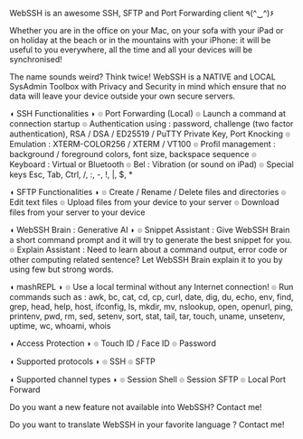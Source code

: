 WebSSH is an awesome SSH, SFTP and Port Forwarding client ٩(^‿^)۶

Whether you are in the office on your Mac, on your sofa with your iPad or on holiday at the beach or in the mountains with your iPhone: it will be useful to you everywhere, all the time and all your devices will be synchronised!

The name sounds weird? Think twice! WebSSH is a NATIVE and LOCAL SysAdmin Toolbox with Privacy and Security in mind which ensure that no data will leave your device outside your own secure servers.

◖ SSH Functionalities ◗
๏ Port Forwarding (Local)
๏ Launch a command at connection startup
๏ Authentication using : password, challenge (two factor authentication), RSA / DSA / ED25519 / PuTTY Private Key, Port Knocking
๏ Emulation : XTERM-COLOR256 / XTERM / VT100
๏ Profil management : background / foreground colors, font size, backspace sequence
๏ Keyboard : Virtual or Bluetooth
๏ Bel : Vibration (or sound on iPad)
๏ Special keys Esc, Tab, Ctrl, /, :, -, !, |, $, *

◖ SFTP Functionalities ◗
๏ Create / Rename / Delete files and directories
๏ Edit text files
๏ Upload files from your device to your server
๏ Download files from your server to your device

◖ WebSSH Brain : Generative AI ◗
๏ Snippet Assistant : Give WebSSH Brain a short command prompt and it will try to generate the best snippet for you.
๏ Explain Assistant : Need to learn about a command output, error code or other computing related sentence? Let WebSSH Brain explain it to you by using few but strong words.

◖ mashREPL ◗
๏ Use a local terminal without any Internet connection!
๏ Run commands such as : awk, bc, cat, cd, cp, curl, date, dig, du, echo, env, find, grep, head, help, host, ifconfig, ls, mkdir, mv, nslookup, open, openurl, ping, printenv, pwd, rm, sed, setenv, sort, stat, tail, tar, touch, uname, unsetenv, uptime, wc, whoami, whois

◖ Access Protection ◗
๏ Touch ID / Face ID
๏ Password

◖ Supported protocols ◗
๏ SSH
๏ SFTP

◖ Supported channel types ◗
๏ Session Shell
๏ Session SFTP
๏ Local Port Forward

Do you want a new feature not available into WebSSH? Contact me!

Do you want to translate WebSSH in your favorite language ? Contact me!